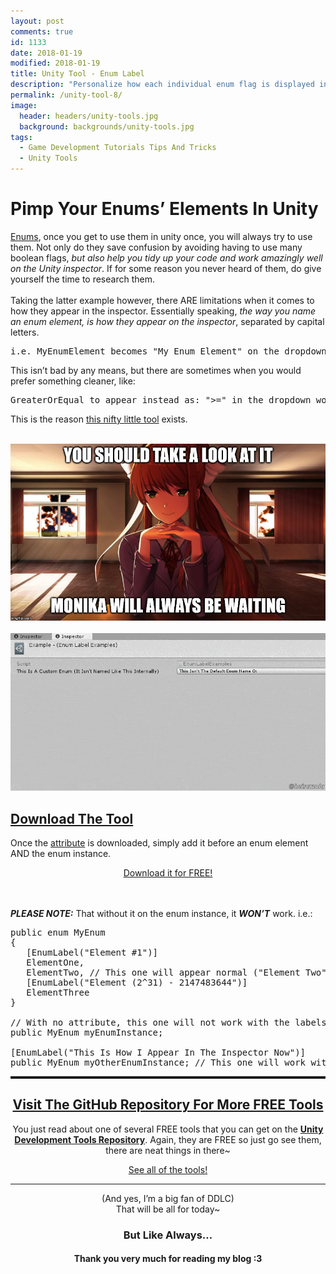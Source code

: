 ```yaml
---
layout: post
comments: true
id: 1133
date: 2018-01-19
modified: 2018-01-19
title: Unity Tool - Enum Label
description: "Personalize how each individual enum flag is displayed in the inspector."
permalink: /unity-tool-8/
image:
  header: headers/unity-tools.jpg
  background: backgrounds/unity-tools.jpg
tags:
  - Game Development Tutorials Tips And Tricks
  - Unity Tools
---
```

<h1>Pimp Your Enums&#8217; Elements In Unity</h1>

<p><a href="https://unity3d.com/learn/tutorials/topics/scripting/enumerations" target="_blank" rel="noopener">Enums</a>, once you get to use them in unity once, you will always try to use them. Not only do they save confusion by avoiding having to use many boolean flags, <i>but also help you tidy up your code and work amazingly well on the Unity inspector</i>. If for some reason you never heard of them, do give yourself the time to research them.
<br><br>Taking the latter example however, there ARE limitations when it comes to how they appear in the inspector. Essentially speaking, <i>the way you name an enum element, is how they appear on the inspector</i>, separated by capital letters.
<pre>i.e. MyEnumElement becomes "My Enum Element" on the dropdown.</pre>
This isn&#8217;t bad by any means, but there are sometimes when you would prefer something cleaner, like:
<pre>GreaterOrEqual to appear instead as: "&gt;=" in the dropdown would be easier to comprehend.</pre>
This is the reason <a href="https://github.com/heisarzola/Unity-Development-Tools/tree/master/Attributes/Enum%20Label" target="_blank" rel="noopener">this nifty little tool</a> exists.</p>

<center>
<a href="https://github.com/heisarzola/Unity-Development-Tools/tree/master/Attributes/Enum%20Label" data-elementor-open-lightbox="default" target="_blank"><br />
<img src="/images/posts/2018/01/Monika.jpg" alt="" data-recalc-dims="1" /> </a>
</center>

<!--LEFT-->
<div class="row">
    <div class="column2">
        <a href="https://github.com/heisarzola/Unity-Development-Tools/tree/master/Attributes/Enum%20Label" data-elementor-open-lightbox="default" target="_blank"><br />
                <img src="/images/posts/2018/01/Unity-Tools-5-Enum-Label-Text.gif" alt="" data-recalc-dims="1" /> </a>
    </div>
  
<!--RIGHT-->

<div class="column2">
<h2> <a href="https://github.com/heisarzola/Unity-Development-Tools/tree/master/Attributes/Enum%20Label" target="_blank">Download The Tool</a></h2>
  <p>Once the <a href="https://github.com/heisarzola/Unity-Development-Tools/tree/master/Attributes/Enum%20Label" target="_blank" rel="noopener">attribute</a> is downloaded, simply add it before an enum element AND the enum instance.</p>
<center><a href="https://github.com/heisarzola/Unity-Development-Tools/tree/master/Attributes/Enum%20Label" class="btn btn-info" target="_blank">Download it for FREE!</a></center>
</div>
<!--END OF COLUMNS-->
</div>


<br><br><em><strong>PLEASE NOTE:</strong></em> That without it on the enum instance, it <em><strong>WON&#8217;T</strong></em> work. i.e.:

<pre>
public enum MyEnum
{
   [EnumLabel("Element #1")]
   ElementOne, 
   ElementTwo, // This one will appear normal ("Element Two")
   [EnumLabel("Element (2^31) - 2147483644")]
   ElementThree
}

// With no attribute, this one will not work with the labels from above, they will ALL appear normally.
public MyEnum myEnumInstance;

[EnumLabel("This Is How I Appear In The Inspector Now")]
public MyEnum myOtherEnumInstance; // This one will work with the above labels, PLUS it can have a custom inspector name.
</pre>

<!------------------------------------------------------------------------------->
<!--------------------GET MORE USEFUL TIPS ON THE GITHUB WIKI-------------------->
<!------------------------------------------------------------------------------->

<center>

<hr style="border-top: dotted 3px;" />

<h2><a href="https://github.com/heisarzola/Unity-Development-Tools" target="_blank">Visit The GitHub Repository For More FREE Tools</a></h2>

<p>
You just read about one of several FREE tools that you can get on the <a href="https://github.com/heisarzola/Unity-Development-Tools" target="_blank" rel="noopener"><b>Unity Development Tools Repository</b></a>. Again, they are FREE so just go see them, there are neat things in there~
</p>

<a href="https://github.com/heisarzola/Unity-Development-Tools" class="btn btn-sucess" target="_blank">See all of the tools!</a>



<!------------------------------------------------------------------------------->
<!----------------------------------FINAL WORDS---------------------------------->
<!------------------------------------------------------------------------------->

<hr>

<p>(And yes, I&#8217;m a big fan of DDLC)
<br>That will be all for today~</p>

<h3>But Like Always…</h3>

<h4>Thank you very much for reading my blog :3</h4>

<!------------------------------------------------------------------------------->
<!--GAME_DEV-->